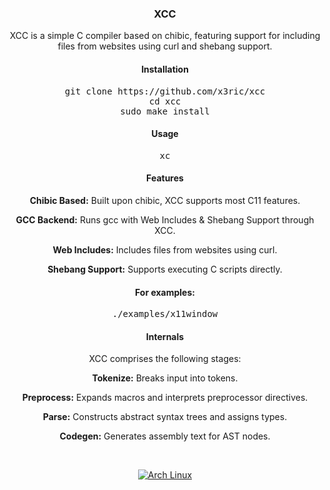 <div align="center">

### XCC

XCC is a simple C compiler based on chibic, featuring support for including files from websites using curl and shebang support.

#### Installation

<pre>
git clone https://github.com/x3ric/xcc
cd xcc
sudo make install
</pre>

#### Usage

<pre>
xc
</pre>

#### Features

**Chibic Based:** Built upon chibic, XCC supports most C11 features.

**GCC Backend:** Runs gcc with Web Includes & Shebang Support through XCC.

**Web Includes:** Includes files from websites using curl.

**Shebang Support:** Supports executing C scripts directly.

#### For examples:

<pre>
./examples/x11window
</pre>

#### Internals

XCC comprises the following stages:

**Tokenize:** Breaks input into tokens.

**Preprocess:** Expands macros and interprets preprocessor directives.

**Parse:** Constructs abstract syntax trees and assigns types.

**Codegen:** Generates assembly text for AST nodes.


<br>
</p><a href="https://archlinux.org"><img alt="Arch Linux" src="https://img.shields.io/badge/Arch_Linux-1793D1?style=for-the-badge&logo=arch-linux&logoColor=D9E0EE&color=000000&labelColor=97A4E2"/></a><br>
